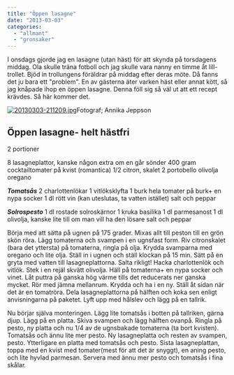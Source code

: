 ```yaml
---
title: "Öppen lasagne"
date: "2013-03-03"
categories: 
  - "allmant"
  - "gronsaker"
---
```


I onsdags gjorde jag en lasagne (utan häst) för att skynda på torsdagens middag. Ola skulle träna fotboll och jag skulle vara nanny en timme åt lill-trollet. Bjöd in trollungens föräldrar på middag efter deras möte. Då fanns det ju bara ett "problem". En av gästerna äter varken häst eller annat kött, så jag knåpade ihop en öppen lasagne. Denna föll sig så väl ut att ett recept krävdes. Så här kommer det.

[![20130303-211209.jpg](/static/img/20130303-211209.jpg)](http://import.local/wp-content/uploads/2013/03/20130303-211209.jpg)Fotograf; Annika Jeppson

## Öppen lasagne- helt hästfri

2 portioner

8 lasagneplattor, kanske någon extra om en går sönder 400 gram cocktailtomater på kvist (romantica) 1/2 citron, skalet 2 portobello olivolja oregano

_**Tomatsås**_ 2 charlottenlökar 1 vitlöksklyfta 1 burk hela tomater på burk+ en nypa socker 1 dl rött vin (kan uteslutas, ta vatten istället) salt och peppar

_**Solrospesto**_ 1 dl rostade solroskärnor 1 kruka basilika 1 dl parmesanost 1 dl olivolja, kanske lite till om man vill ha den lösare salt och peppar

Börja med att sätta på ugnen på 175 grader. Mixas allt till peston till en grön skön röra. Lägg tomaterna och svampen i en ugnsfast form. Riv citronskalet (bara det yttersta) på tomaterna, ringla på olja. Krydda svamparna med oregano och lite olja. Ställ in i ugnen och ställ klockan på 15 min. Sätt på en gryta med vatten till lasagneplattorna. Salta rikligt! Hacka charlottenlök och vitlök. Stek i en rejäl skvätt olivolja. Häll på tomaterna+ en nypa socker och vinet. Låt puttra på ganska hög värme tills det reducerats ner ganska mycket. Rör med jämna mellanrum. Krydda och ha i en ny. Ställ åt sidan när det är en tomatröra. Dela lasagneplattorna på hälften och koka sen enligt anvisningarna på paketet. Lyft upp med hålslev och lägg på en tallrik.

Nu börjar själva monteringen. Lägg lite tomatsås i botten på tallriken, gärna djup. Lägg på en platta. Skiva svampen och lägg hälften ovanpå. Ringla på pesto, ny platta och nu 1/4 av de ugnsbakade tomaterna (ta bort kvisten). Tomatsås och ännu lite mer pesto. Ny lasagneplatta och resten av svampen, pesto. Ytterligare en platta med tomatsås och pesto. Sista lasagneplattan, toppa med en kvist med tomater(mest för att det är snyggt), en aning pesto, och lite hyvlad parmesan. Servera med ännu mer pesto och tomatsås i fina skålar.
